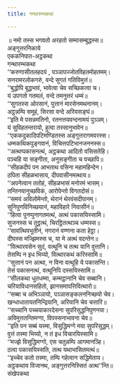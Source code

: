 ```yaml
---
title: गन्थारम्भकथा

---
```

॥ नमो तस्स भगवतो अरहतो सम्मासम्बुद्धस्स॥  
अङ्गुत्तरनिकाये  
एककनिपात-अट्ठकथा  
गन्थारम्भकथा  
‘‘करुणासीतलहदयं , पञ्ञापज्जोतविहतमोहतमम्।  
सनरामरलोकगरुं, वन्दे सुगतं गतिविमुत्तं॥  
‘‘बुद्धोपि बुद्धभावं, भावेत्वा चेव सच्छिकत्वा च।  
यं उपगतो गतमलं, वन्दे तमनुत्तरं धम्मं॥  
‘‘सुगतस्स ओरसानं, पुत्तानं मारसेनमथनानम्।  
अट्ठन्नम्पि समूहं, सिरसा वन्दे अरियसङ्घं॥  
‘‘इति मे पसन्नमतिनो, रतनत्तयवन्दनामयं पुञ्ञम्।  
यं सुविहतन्तरायो, हुत्वा तस्सानुभावेन॥  
‘‘एककदुकादिपटिमण्डितस्स अङ्गुत्तरागमवरस्स।  
धम्मकथिकपुङ्गवानं, विचित्तपटिभानजननस्स॥  
‘‘अत्थप्पकासनत्थं, अट्ठकथा आदितो वसिसतेहि।  
पञ्चहि या सङ्गीता, अनुसङ्गीता च पच्छापि॥  
‘‘सीहळदीपं पन आभताथ वसिना महामहिन्देन।  
ठपिता सीहळभासाय, दीपवासीनमत्थाय॥  
‘‘अपनेत्वान ततोहं, सीहळभासं मनोरमं भासम्।  
तन्तिनयानुच्छविकं, आरोपेन्तो विगतदोसं॥  
‘‘समयं अविलोमेन्तो, थेरानं थेरवंसदीपानम्।  
सुनिपुणविनिच्छयानं, महाविहारे निवासीनं॥  
‘‘हित्वा पुनप्पुनागतमत्थं, अत्थं पकासयिस्सामि।  
सुजनस्स च तुट्ठत्थं, चिरट्ठितत्थञ्च धम्मस्स॥  
‘‘सावत्थिपभूतीनं, नगरानं वण्णना कता हेट्ठा।  
दीघस्स मज्झिमस्स च, या मे अत्थं वदन्तेन॥  
‘‘वित्थारवसेन सुदं, वत्थूनि च तत्थ यानि वुत्तानि।  
तेसम्पि न इध भिय्यो, वित्थारकथं करिस्सामि॥  
‘‘सुत्तानं पन अत्था, न विना वत्थूहि ये पकासन्ति।  
तेसं पकासनत्थं, वत्थूनिपि दस्सयिस्सामि॥  
‘‘सीलकथा धुतधम्मा, कम्मट्ठानानि चेव सब्बानि।  
चरियाविधानसहितो, झानसमापत्तिवित्थारो॥  
‘‘सब्बा च अभिञ्ञायो, पञ्ञासङ्कलननिच्छयो चेव।  
खन्धाधातायतनिन्द्रियानि, अरियानि चेव चत्तारि॥  
‘‘सच्चानि पच्चयाकारदेसना सुपरिसुद्धनिपुणनया।  
अविमुत्ततन्तिमग्गा, विपस्सनाभावना चेव॥  
‘‘इति पन सब्बं यस्मा, विसुद्धिमग्गे मया सुपरिसुद्धम्।  
वुत्तं तस्मा भिय्यो, न तं इध विचारयिस्सामि॥  
‘‘मज्झे विसुद्धिमग्गो, एस चतुन्नम्पि आगमानञ्हि।  
ठत्वा पकासयिस्सति, तत्थ यथाभासितमत्थं॥  
‘‘इच्चेव कतो तस्मा, तम्पि गहेत्वान सद्धिमेताय।  
अट्ठकथाय विजानथ, अङ्गुत्तरनिस्सितं अत्थ’’न्ति॥  
संखेपकथा  